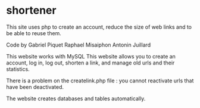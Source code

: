 # shortener
This site uses php to create an account, reduce the size of web links and to be able to reuse them.

Code by 
Gabriel Piquet
Raphael Misaiphon 
Antonin Juillard 

This website works with MySQL
This website allows you to create an account, log in, log out, shorten a link,
and manage old urls and their statistics.

There is a problem on the createlink.php file : you cannot reactivate urls 
that have been deactivated.

The website creates databases and tables automatically. 


